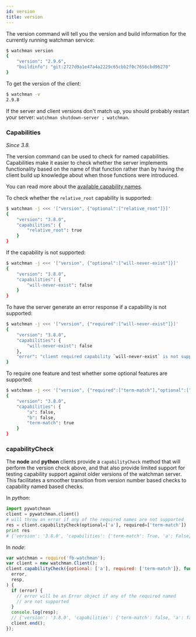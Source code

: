 ```yaml
---
id: version
title: version
---
```


The version command will tell you the version and build information for the
currently running watchman service:

```bash
$ watchman version
{
    "version": "2.9.6",
    "buildinfo": "git:2727d9a1e47a4a2229c65cbb2f0c7656cbd96270"
}
```

To get the version of the client:

```bash
$ watchman -v
2.9.8
```

If the server and client versions don't match up, you should probably restart
your server: `watchman shutdown-server ; watchman`.

### Capabilities

_Since 3.8._

The version command can be used to check for named capabilities. Capabilities
make it easier to check whether the server implements functionality based on
the name of that function rather than by having the client build up knowledge
about when those functions were introduced.

You can read more about the [available capability names](capabilities).

To check whether the `relative_root` capability is supported:

```bash
$ watchman -j <<< '["version", {"optional":["relative_root"]}]'
{
    "version": "3.8.0",
    "capabilities": {
        "relative_root": true
    }
}
```

If the capability is not supported:

```bash
$ watchman -j <<< '["version", {"optional":["will-never-exist"]}]'
{
    "version": "3.8.0",
    "capabilities": {
        "will-never-exist": false
    }
}
```

To have the server generate an error response if a capability is not
supported:

```bash
$ watchman -j <<< '["version", {"required":["will-never-exist"]}]'
{
    "version": "3.8.0",
    "capabilities": {
        "will-never-exist": false
    },
    "error": "client required capability `will-never-exist` is not supported by this server"
}
```

To require one feature and test whether some optional features are supported:

```bash
$ watchman -j <<< '["version", {"required":["term-match"],"optional":["a","b"]}]'
{
    "version": "3.8.0",
    "capabilities": {
        "a": false,
        "b": false,
        "term-match": true
    }
}
```

### capabilityCheck

The **node** and **python** clients provide a `capabilityCheck` method that
will perform the version check above, and that also provide limited support
for testing capability support against older versions of the watchman server.
This facilitates a smoother transition from version number based checks to
capability named based checks.

In _python_:

```python
import pywatchman
client = pywatchman.client()
# will throw an error if any of the required names are not supported
res = client.capabilityCheck(optional=['a'], required=['term-match'])
print res
# {'version': '3.8.0', 'capabilities': {'term-match': True, 'a': False}}
```

In _node_:

```js
var watchman = require('fb-watchman');
var client = new watchman.Client();
client.capabilityCheck({optional: ['a'], required: ['term-match']}, function(
  error,
  resp,
) {
  if (error) {
    // error will be an Error object if any of the required named
    // are not supported
  }
  console.log(resp);
  // {'version': '3.8.0', 'capabilities': {'term-match': false, 'a': false}}
  client.end();
});
```
